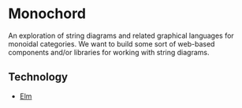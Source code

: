 # Monochord

An exploration of string diagrams and related graphical languages for monoidal categories. We want to build some sort of web-based components and/or libraries for working with string diagrams.

## Technology

- [Elm](http://elm-lang.org/)

